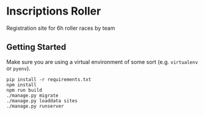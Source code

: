 # Inscriptions Roller

Registration site for 6h roller races by team

## Getting Started

Make sure you are using a virtual environment of some sort (e.g. `virtualenv` or
`pyenv`).

```
pip install -r requirements.txt
npm install
npm run build
./manage.py migrate
./manage.py loaddata sites
./manage.py runserver
```
